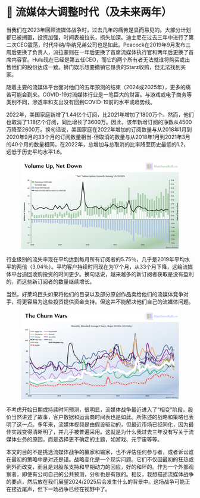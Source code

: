 # 🍺 流媒体大调整时代（及未来两年）

当我们在2023年回顾流媒体战争时，过去几年的痛苦是显而易见的。大部分计划都已被搁置，投资加强，时间表被拉长，损失加深。迪士尼在过去三年中进行了第二次CEO震荡，时代华纳/华纳兄弟公司也是如此。Peacock在2019年9月发布三周后更换了负责人，派拉蒙则在一年后更换了首席流媒体执行官和两年后更换了首席内容官。Hulu现在已经是第五任CEO，而它的两个所有者无法就谁将购买或出售他们的股份达成一致。狮门娱乐想要撤销它昂贵的Starz收购，但无法找到买家。

随着主要的流媒体平台面对他们的五年预测的结束（2024或2025年），更多的痛苦可能会到来。COVID-19对流媒体行业是一笔巨大的财富。与游戏或电子商务等类别不同，渗透率和支出没有回到COVID-19前的水平或趋势线。

2022年，美国家庭新增了1.44亿个订阅，比2021年增加了1800万个。然而，他们也取消了1.18亿个订阅，同比增长了3600万。因此，该年新增订阅的净数从4500万降至2600万。换句话说，美国家庭在2022年增加的订阅数量与从2018年1月到2020年9月的33个月的订阅数量相当-但取消的数量与从2018年1月到2021年3月的40个月的数量相同。在2022年，总增加与总取消的比率降至历史最低的1.2，远低于历史平均水平1.6。

<figure><img src="../.gitbook/assets/image (6) (1).png" alt="" width="563"><figcaption></figcaption></figure>

行业级别的流失率现在平均达到每月所有订阅者的5.75％，几乎是2019年平均水平的两倍（3.04％）。平均客户持续时间现在为17个月，从33个月下降，这给流媒体平台追回收购投资的时间更少。换句话说，越来越多的新订阅者获取是没有盈利的，而这些新订阅者的数量继续增长。

当然，好莱坞巨头如果将他们的目录以及部分原创作品卖给他们的流媒体竞争对手，将更容易为这些投资提供资金支持。但这并不能解决他们自己的流媒体问题。

<figure><img src="../.gitbook/assets/image (2).png" alt="" width="563"><figcaption></figcaption></figure>

不考虑开始日期或持续时间预测，很明显，流媒体战争最近进入了“相变”阶段。股价当然讲述了故事，客户数据和运营商时间表也是如此。所陈述的战略和策略也表明了这一点。多年来，流媒体视频是由假设驱动的，但最近市场已经同化，因为最佳实践变得清晰明了，并几乎被普遍采用。这就是为什么我过去三年没有写关于流媒体业务的原因，而是选择更不确定的主题，如游戏、元宇宙等等。

本文的目的不是挑选流媒体战争的赢家和输家，也不评估任何参与者，或者诉讼谁在最初的策略中是对还是错。战略变化是一个现实问题。它们不仅因最初的狂热或例外而改变，而且是对股东支持和早期动力的回应，好的和坏的。作为一个外部观察者，即使有公司自己的公共预测，分析也是有限的。相反，我想描述流媒体战争的要点，然后放在我们展望2024/2025后会发生什么的背景中。这场战争可能正在接近尾声，但下一场战争已经在视野中了。
